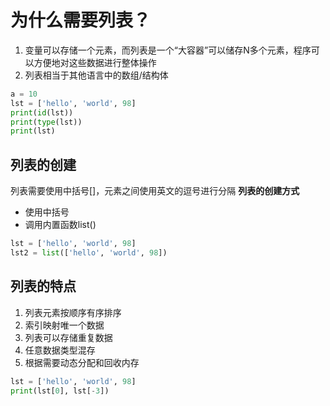 # 为什么需要列表？
 1. 变量可以存储一个元素，而列表是一个“大容器”可以储存N多个元素，程序可以方便地对这些数据进行整体操作
 2. 列表相当于其他语言中的数组/结构体

```Python
a = 10
lst = ['hello', 'world', 98]
print(id(lst))
print(type(lst))
print(lst)
```

## 列表的创建
 列表需要使用中括号[]，元素之间使用英文的逗号进行分隔
 **列表的创建方式**
   - 使用中括号
   - 调用内置函数list()

```Python
lst = ['hello', 'world', 98]
lst2 = list(['hello', 'world', 98])
```

## 列表的特点
   1. 列表元素按顺序有序排序
   2. 索引映射唯一个数据
   3. 列表可以存储重复数据
   4. 任意数据类型混存
   5. 根据需要动态分配和回收内存

```Python
lst = ['hello', 'world', 98]
print(lst[0], lst[-3])
```
